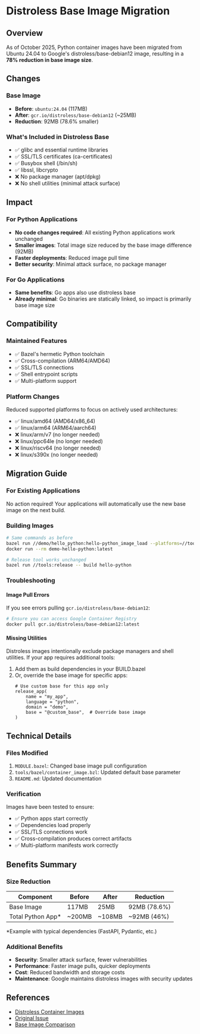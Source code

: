 # Distroless Base Image Migration

## Overview

As of October 2025, Python container images have been migrated from Ubuntu 24.04 to Google's distroless/base-debian12 image, resulting in a **78% reduction in base image size**.

## Changes

### Base Image
- **Before**: `ubuntu:24.04` (117MB)
- **After**: `gcr.io/distroless/base-debian12` (~25MB)
- **Reduction**: 92MB (78.6% smaller)

### What's Included in Distroless Base
- ✅ glibc and essential runtime libraries
- ✅ SSL/TLS certificates (ca-certificates)
- ✅ Busybox shell (/bin/sh)
- ✅ libssl, libcrypto
- ❌ No package manager (apt/dpkg)
- ❌ No shell utilities (minimal attack surface)

## Impact

### For Python Applications
- **No code changes required**: All existing Python applications work unchanged
- **Smaller images**: Total image size reduced by the base image difference (92MB)
- **Faster deployments**: Reduced image pull time
- **Better security**: Minimal attack surface, no package manager

### For Go Applications
- **Same benefits**: Go apps also use distroless base
- **Already minimal**: Go binaries are statically linked, so impact is primarily base image size

## Compatibility

### Maintained Features
- ✅ Bazel's hermetic Python toolchain
- ✅ Cross-compilation (ARM64/AMD64)
- ✅ SSL/TLS connections
- ✅ Shell entrypoint scripts
- ✅ Multi-platform support

### Platform Changes
Reduced supported platforms to focus on actively used architectures:
- ✅ linux/amd64 (AMD64/x86_64)
- ✅ linux/arm64 (ARM64/aarch64)
- ❌ linux/arm/v7 (no longer needed)
- ❌ linux/ppc64le (no longer needed)
- ❌ linux/riscv64 (no longer needed)
- ❌ linux/s390x (no longer needed)

## Migration Guide

### For Existing Applications
No action required! Your applications will automatically use the new base image on the next build.

### Building Images
```bash
# Same commands as before
bazel run //demo/hello_python:hello-python_image_load --platforms=//tools:linux_x86_64
docker run --rm demo-hello-python:latest

# Release tool works unchanged
bazel run //tools:release -- build hello-python
```

### Troubleshooting

#### Image Pull Errors
If you see errors pulling `gcr.io/distroless/base-debian12`:
```bash
# Ensure you can access Google Container Registry
docker pull gcr.io/distroless/base-debian12:latest
```

#### Missing Utilities
Distroless images intentionally exclude package managers and shell utilities. If your app requires additional tools:
1. Add them as build dependencies in your BUILD.bazel
2. Or, override the base image for specific apps:
   ```starlark
   # Use custom base for this app only
   release_app(
       name = "my_app",
       language = "python",
       domain = "demo",
       base = "@custom_base",  # Override base image
   )
   ```

## Technical Details

### Files Modified
1. `MODULE.bazel`: Changed base image pull configuration
2. `tools/bazel/container_image.bzl`: Updated default base parameter
3. `README.md`: Updated documentation

### Verification
Images have been tested to ensure:
- ✅ Python apps start correctly
- ✅ Dependencies load properly
- ✅ SSL/TLS connections work
- ✅ Cross-compilation produces correct artifacts
- ✅ Multi-platform manifests work correctly

## Benefits Summary

### Size Reduction
| Component | Before | After | Reduction |
|-----------|--------|-------|-----------|
| Base Image | 117MB | 25MB | 92MB (78.6%) |
| Total Python App* | ~200MB | ~108MB | ~92MB (46%) |

*Example with typical dependencies (FastAPI, Pydantic, etc.)

### Additional Benefits
- **Security**: Smaller attack surface, fewer vulnerabilities
- **Performance**: Faster image pulls, quicker deployments
- **Cost**: Reduced bandwidth and storage costs
- **Maintenance**: Google maintains distroless images with security updates

## References

- [Distroless Container Images](https://github.com/GoogleContainerTools/distroless)
- [Original Issue](https://github.com/whale-net/everything/issues/XXX)
- [Base Image Comparison](https://github.com/GoogleContainerTools/distroless#why-should-i-use-distroless-images)
